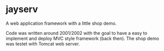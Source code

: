# jayserv
A web application framework with a little shop demo. 

Code was written around 2001/2002 with the goal to have a easy to implement and deploy MVC style framework (back then). The shop demo was testet with Tomcat web server.
